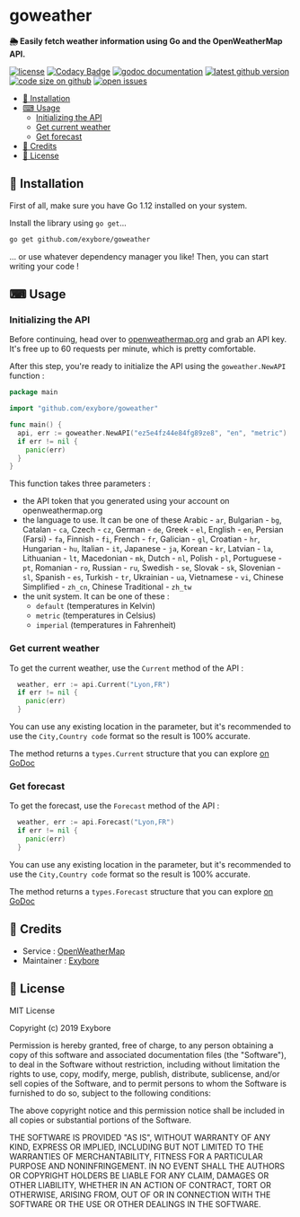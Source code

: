 # goweather

**🌦 Easily fetch weather information using Go and the OpenWeatherMap API.**

[![license](https://img.shields.io/github/license/exybore/goweather)](./LICENSE)
[![Codacy Badge](https://api.codacy.com/project/badge/Grade/4be91f3c0fae4c02ade3d0e96c5d6149)](https://app.codacy.com/app/exybore/goweather?utm_source=github.com&utm_medium=referral&utm_content=exybore/goweather&utm_campaign=Badge_Grade_Dashboard)
[![godoc documentation](https://godoc.org/github.com/exybore/goweather?status.svg)](https://godoc.org/github.com/exybore/goweather)
[![latest github version](https://img.shields.io/github/v/tag/exybore/goweather?sort=semver)](https://github.com/exybore/goweather/releases)
[![code size on github](https://img.shields.io/github/languages/code-size/exybore/goweather)](https://github.com/exybore/goweather)
[![open issues](https://img.shields.io/github/issues/exybore/goweather)](https://github.com/exybore/goweather/issues)

- [🔧 Installation](#-installation)
- [⌨ Usage](#-usage)
  - [Initializing the API](#initializing-the-api)
  - [Get current weather](#get-current-weather)
  - [Get forecast](#get-forecast)
- [📜 Credits](#-credits)
- [🔐 License](#-license)

## 🔧 Installation

First of all, make sure you have Go 1.12 installed on your system.

Install the library using `go get`...

```bash
go get github.com/exybore/goweather
```

... or use whatever dependency manager you like! Then, you can start writing your code !

## ⌨ Usage

### Initializing the API

Before continuing, head over to [openweathermap.org](https://openweathermap.org) and grab an API key. It's free up to 60 requests per minute, which is pretty comfortable.

After this step, you're ready to initialize the API using the `goweather.NewAPI` function :

```go
package main

import "github.com/exybore/goweather"

func main() {
  api, err := goweather.NewAPI("ez5e4fz44e84fg89ze8", "en", "metric")
  if err != nil {
    panic(err)
  }
}
```

This function takes three parameters :

- the API token that you generated using your account on openweathermap.org
- the language to use. It can be one of these Arabic - `ar`, Bulgarian - `bg`, Catalan - `ca`, Czech - `cz`, German - `de`, Greek - `el`, English - `en`, Persian (Farsi) - `fa`, Finnish - `fi`, French - `fr`, Galician - `gl`, Croatian - `hr`, Hungarian - `hu`, Italian - `it`, Japanese - `ja`, Korean - `kr`, Latvian - `la`, Lithuanian - `lt`, Macedonian - `mk`, Dutch - `nl`, Polish - `pl`, Portuguese - `pt`, Romanian - `ro`, Russian - `ru`, Swedish - `se`, Slovak - `sk`, Slovenian - `sl`, Spanish - `es`, Turkish - `tr`, Ukrainian - `ua`, Vietnamese - `vi`, Chinese Simplified - `zh_cn`, Chinese Traditional - `zh_tw`
- the unit system. It can be one of these :
  - `default` (temperatures in Kelvin)
  - `metric` (temperatures in Celsius)
  - `imperial` (temperatures in Fahrenheit)

### Get current weather

To get the current weather, use the `Current` method of the API :

```go
  weather, err := api.Current("Lyon,FR")
  if err != nil {
    panic(err)
  }
```

You can use any existing location in the parameter, but it's recommended to use the `City,Country code` format so the result is 100% accurate.

The method returns a `types.Current` structure that you can explore [on GoDoc](https://godoc.org/github.com/exybore/goweather/types#Current)

### Get forecast

To get the forecast, use the `Forecast` method of the API :

```go
  weather, err := api.Forecast("Lyon,FR")
  if err != nil {
    panic(err)
  }
```

You can use any existing location in the parameter, but it's recommended to use the `City,Country code` format so the result is 100% accurate.

The method returns a `types.Forecast` structure that you can explore [on GoDoc](https://godoc.org/github.com/exybore/goweather/types#Forecast)

## 📜 Credits

- Service : [OpenWeatherMap](https://openweathermap.org)
- Maintainer : [Exybore](https://github.com/exybore)

## 🔐 License

MIT License

Copyright (c) 2019 Exybore

Permission is hereby granted, free of charge, to any person obtaining a copy
of this software and associated documentation files (the "Software"), to deal
in the Software without restriction, including without limitation the rights
to use, copy, modify, merge, publish, distribute, sublicense, and/or sell
copies of the Software, and to permit persons to whom the Software is
furnished to do so, subject to the following conditions:

The above copyright notice and this permission notice shall be included in all
copies or substantial portions of the Software.

THE SOFTWARE IS PROVIDED "AS IS", WITHOUT WARRANTY OF ANY KIND, EXPRESS OR
IMPLIED, INCLUDING BUT NOT LIMITED TO THE WARRANTIES OF MERCHANTABILITY,
FITNESS FOR A PARTICULAR PURPOSE AND NONINFRINGEMENT. IN NO EVENT SHALL THE
AUTHORS OR COPYRIGHT HOLDERS BE LIABLE FOR ANY CLAIM, DAMAGES OR OTHER
LIABILITY, WHETHER IN AN ACTION OF CONTRACT, TORT OR OTHERWISE, ARISING FROM,
OUT OF OR IN CONNECTION WITH THE SOFTWARE OR THE USE OR OTHER DEALINGS IN THE
SOFTWARE.

